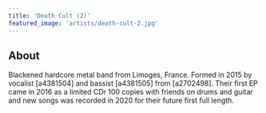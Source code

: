 ```yaml
---
title: 'Death Cult (2)'
featured_image: 'artists/death-cult-2.jpg'
---
```


## About

Blackened hardcore metal band from Limoges, France. 
Formed in 2015 by vocalist [a4381504] and bassist [a4381505] from [a2702498]. 
Their first EP came in 2016 as a limited CDr 100 copies with friends on drums and guitar and new songs was recorded in 2020 for their future first full length. 
